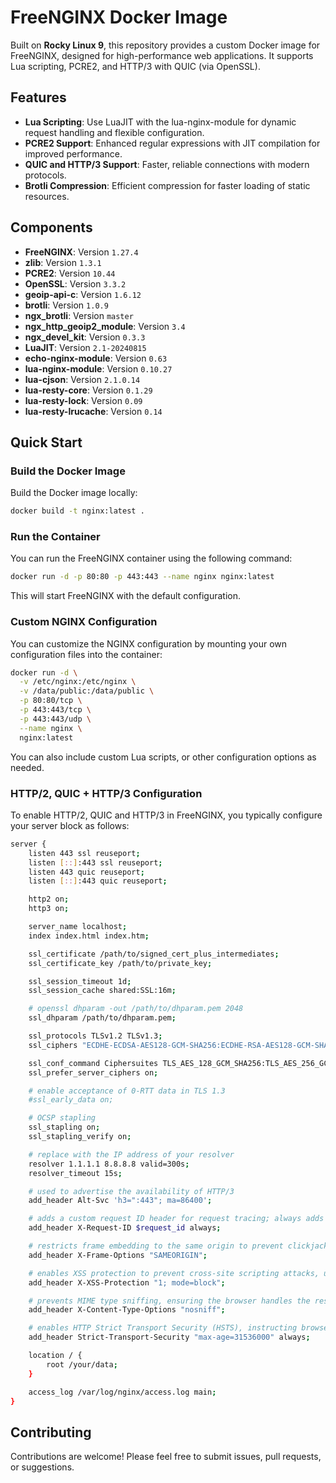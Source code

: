 # FreeNGINX Docker Image

Built on **Rocky Linux 9**, this repository provides a custom Docker image for FreeNGINX, designed for high-performance web applications. It supports Lua scripting, PCRE2, and HTTP/3 with QUIC (via OpenSSL). 

## Features

- **Lua Scripting**: Use LuaJIT with the lua-nginx-module for dynamic request handling and flexible configuration.
- **PCRE2 Support**: Enhanced regular expressions with JIT compilation for improved performance.
- **QUIC and HTTP/3 Support**: Faster, reliable connections with modern protocols.
- **Brotli Compression**: Efficient compression for faster loading of static resources.

## Components

* **FreeNGINX**: Version `1.27.4`
* **zlib**: Version `1.3.1`
* **PCRE2**: Version `10.44`
* **OpenSSL**: Version `3.3.2`
* **geoip-api-c**: Version `1.6.12`
* **brotli**: Version `1.0.9`
* **ngx_brotli**: Version `master`
* **ngx_http_geoip2_module**: Version `3.4`
* **ngx_devel_kit**: Version `0.3.3`
* **LuaJIT**: Version `2.1-20240815`
* **echo-nginx-module**: Version `0.63`
* **lua-nginx-module**: Version `0.10.27`
* **lua-cjson**: Version `2.1.0.14`
* **lua-resty-core**: Version `0.1.29`
* **lua-resty-lock**: Version `0.09`
* **lua-resty-lrucache**: Version `0.14`

## Quick Start

### Build the Docker Image

Build the Docker image locally:
```sh
docker build -t nginx:latest .
```

### Run the Container

You can run the FreeNGINX container using the following command:
```sh
docker run -d -p 80:80 -p 443:443 --name nginx nginx:latest
```

This will start FreeNGINX with the default configuration.

### Custom NGINX Configuration

You can customize the NGINX configuration by mounting your own configuration files into the container:
```sh
docker run -d \
  -v /etc/nginx:/etc/nginx \
  -v /data/public:/data/public \
  -p 80:80/tcp \
  -p 443:443/tcp \
  -p 443:443/udp \
  --name nginx \
  nginx:latest
```

You can also include custom Lua scripts, or other configuration options as needed.

### HTTP/2, QUIC + HTTP/3 Configuration

To enable HTTP/2, QUIC and HTTP/3 in FreeNGINX, you typically configure your server block as follows:
```sh
server {
    listen 443 ssl reuseport;
    listen [::]:443 ssl reuseport;
    listen 443 quic reuseport;
    listen [::]:443 quic reuseport;

    http2 on;
    http3 on;

    server_name localhost;
    index index.html index.htm;

    ssl_certificate /path/to/signed_cert_plus_intermediates;
    ssl_certificate_key /path/to/private_key;

    ssl_session_timeout 1d;
    ssl_session_cache shared:SSL:16m;

    # openssl dhparam -out /path/to/dhparam.pem 2048
    ssl_dhparam /path/to/dhparam.pem;

    ssl_protocols TLSv1.2 TLSv1.3;
    ssl_ciphers "ECDHE-ECDSA-AES128-GCM-SHA256:ECDHE-RSA-AES128-GCM-SHA256:ECDHE-ECDSA-AES256-GCM-SHA384:ECDHE-RSA-AES256-GCM-SHA384:ECDHE-ECDSA-CHACHA20-POLY1305:ECDHE-RSA-CHACHA20-POLY1305:DHE-RSA-AES128-GCM-SHA256:DHE-RSA-AES256-GCM-SHA384:DHE-RSA-CHACHA20-POLY1305";

    ssl_conf_command Ciphersuites TLS_AES_128_GCM_SHA256:TLS_AES_256_GCM_SHA384:TLS_CHACHA20_POLY1305_SHA256;
    ssl_prefer_server_ciphers on;

    # enable acceptance of 0-RTT data in TLS 1.3
    #ssl_early_data on;

    # OCSP stapling
    ssl_stapling on;
    ssl_stapling_verify on;

    # replace with the IP address of your resolver
    resolver 1.1.1.1 8.8.8.8 valid=300s;
    resolver_timeout 15s;

    # used to advertise the availability of HTTP/3
    add_header Alt-Svc 'h3=":443"; ma=86400';

    # adds a custom request ID header for request tracing; always adds this header
    add_header X-Request-ID $request_id always;

    # restricts frame embedding to the same origin to prevent clickjacking attacks
    add_header X-Frame-Options "SAMEORIGIN";

    # enables XSS protection to prevent cross-site scripting attacks, using block mode
    add_header X-XSS-Protection "1; mode=block";

    # prevents MIME type sniffing, ensuring the browser handles the response as declared
    add_header X-Content-Type-Options "nosniff";

    # enables HTTP Strict Transport Security (HSTS), instructing browsers to only access the site via HTTPS for 1 year
    add_header Strict-Transport-Security "max-age=31536000" always;

    location / {
        root /your/data;
    }

    access_log /var/log/nginx/access.log main;
}
```

## Contributing

Contributions are welcome! Please feel free to submit issues, pull requests, or suggestions.
